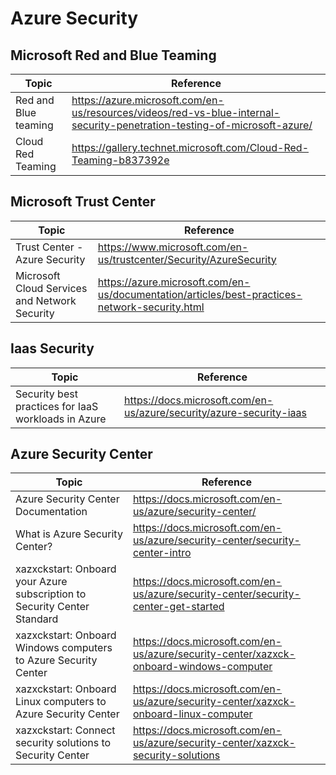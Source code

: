 # Azure Security

## Microsoft Red and Blue Teaming

| Topic | Reference |
| --- | --- |
|Red and Blue teaming|https://azure.microsoft.com/en-us/resources/videos/red-vs-blue-internal-security-penetration-testing-of-microsoft-azure/|
|Cloud Red Teaming|https://gallery.technet.microsoft.com/Cloud-Red-Teaming-b837392e|

## Microsoft Trust Center

| Topic | Reference |
| --- | --- |
|Trust Center - Azure Security| https://www.microsoft.com/en-us/trustcenter/Security/AzureSecurity|
|Microsoft Cloud Services and Network Security|https://azure.microsoft.com/en-us/documentation/articles/best-practices-network-security.html|

## Iaas Security

| Topic | Reference |
| --- | --- |
| Security best practices for IaaS workloads in Azure| https://docs.microsoft.com/en-us/azure/security/azure-security-iaas|


## Azure Security Center

| Topic | Reference |
| --- | --- |
|Azure Security Center Documentation|https://docs.microsoft.com/en-us/azure/security-center/|
|What is Azure Security Center?|https://docs.microsoft.com/en-us/azure/security-center/security-center-intro|
|xazxckstart: Onboard your Azure subscription to Security Center Standard|https://docs.microsoft.com/en-us/azure/security-center/security-center-get-started|
|xazxckstart: Onboard Windows computers to Azure Security Center|https://docs.microsoft.com/en-us/azure/security-center/xazxck-onboard-windows-computer|
|xazxckstart: Onboard Linux computers to Azure Security Center|https://docs.microsoft.com/en-us/azure/security-center/xazxck-onboard-linux-computer|
|xazxckstart: Connect security solutions to Security Center|https://docs.microsoft.com/en-us/azure/security-center/xazxck-security-solutions|
